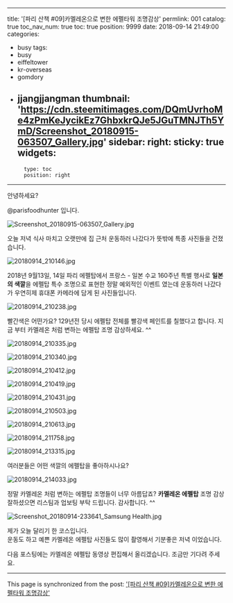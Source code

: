 
---
title: '[파리 산책 #09]카멜레온으로 변한 에펠타워 조명감상'
permlink: 001
catalog: true
toc_nav_num: true
toc: true
position: 9999
date: 2018-09-14 21:49:00
categories:
- busy
tags:
- busy
- eiffeltower
- kr-overseas
- gomdory
- jjangjjangman
thumbnail: 'https://cdn.steemitimages.com/DQmUvrhoMe4zPmKeJycikEz7GhbxkrQJe5JGuTMNJTh5YmD/Screenshot_20180915-063507_Gallery.jpg'
sidebar:
    right:
        sticky: true
widgets:
    -
        type: toc
        position: right
---


안녕하세요?

@parisfoodhunter 입니다.

![Screenshot_20180915-063507_Gallery.jpg](https://cdn.steemitimages.com/DQmUvrhoMe4zPmKeJycikEz7GhbxkrQJe5JGuTMNJTh5YmD/Screenshot_20180915-063507_Gallery.jpg)



오늘 저녁 식사 마치고 오랫만에 집 근처 운동하러 나갔다가 뜻밖에 특종 사진들을 건졌습니다.

![20180914_210146.jpg](https://ipfs.busy.org/ipfs/QmUc5KtkLc9X68GumWSncXVQjBV2mkjQNrdK71eEFnQYcL)

2018년 9월13일, 14일 파리 에펠탑에서 프랑스 - 일본 수교 160주년 특별 행사로 **일본의 색깔**을 에펠탑 특수 조명으로 표현한 정말 예외적인 이벤트 였는데 운동하러 나갔다가 우연히제 휴대폰 카메라에 담게 된 사진들입니다. 

![20180914_210238.jpg](https://ipfs.busy.org/ipfs/QmUphhL8GgrSCNvyEdJ6KVvPtB26cdgRgSqAcr3tdEDxVK)

빨간색은 어떤가요? 129년전 당시 에펠탑 전체를 빨강색 페인트를 칠했다고 합니다.
지금 부터 카멜레온 처럼 변하는 에펠탑 조명 감상하세요.  ^^

![20180914_210335.jpg](https://ipfs.busy.org/ipfs/QmfFEF1rwMSmoDsi3iQREaHMSmnhyEguwHd7a4ASKURKM9)

![20180914_210340.jpg](https://ipfs.busy.org/ipfs/QmcqaqBEuPj7Fu1goPjxzYY5Ujp8oE4spq9VrRFzujWNsv)

![20180914_210412.jpg](https://ipfs.busy.org/ipfs/QmWrrNniZE7sjod6FTdLVKL1yHyxzT9ZSwVF4mXsUfL7M3)

![20180914_210419.jpg](https://ipfs.busy.org/ipfs/Qmd4Y4rxbBPquRHL89oiAenQV3WewcFy5KoHKMD1z12odU)

![20180914_210431.jpg](https://ipfs.busy.org/ipfs/QmXA5nMa4HXMVh9TMmQTV9U1vC2B1CX3DbunkXyg7pUUHK)

![20180914_210503.jpg](https://ipfs.busy.org/ipfs/QmWviKQ35BRKWGNyU4Ri8qZwez2q59WjwChDxXQakWLDyv)

![20180914_210613.jpg](https://ipfs.busy.org/ipfs/QmPg9pTfwnZuspyCmcaJLVt8UShQmDeUMGp2q8Nw5bvQQh)

![20180914_211758.jpg](https://ipfs.busy.org/ipfs/QmYSagks5WCQWVwiXKRD8kzATUCRidFFFuzqMNVVTNjagN)

![20180914_213315.jpg](https://ipfs.busy.org/ipfs/QmUUBg6wDRX9mzDF4NcU4Xo3GTXMwWwDzQD4h9JTqhQT9S)

여러분들은 어떤 색깔의 에펠탑을 좋아하시나요?

![20180914_214033.jpg](https://ipfs.busy.org/ipfs/QmQ6brj4PwyV8xRnvqf6pum9nZkiNwpXBB2njJ5aEACvTK)

정말 카멜레온 처럼 변하는 에펠탑 조명들이 너무 아름답죠?
**카멜레온 에펠탑** 조명 감상 잘하셨으면 리스팀과 업보팅 부탁 드립니다.
감사합니다.  ^^

![Screenshot_20180914-233641_Samsung Health.jpg](https://ipfs.busy.org/ipfs/QmPZVtwBLt5xCqw1k2ncXAnaD7xHxUr31KuhZ9LE5VwTrk)

제가 오늘 달리기 한 코스입니다.  
운동도 하고 예쁜 카멜레온 에펠탑 사진들도 많이 촬영해서 기분좋은 저녁 이었습니다.

다음 포스팅에는 카멜레온 에펠탑 동영상 편집해서 올리겠습니다.  조금만 기다려 주세요.

- - -

This page is synchronized from the post: ['[파리 산책 #09]카멜레온으로 변한 에펠타워 조명감상'](https://steemit.com/@parisfoodhunter/001)
